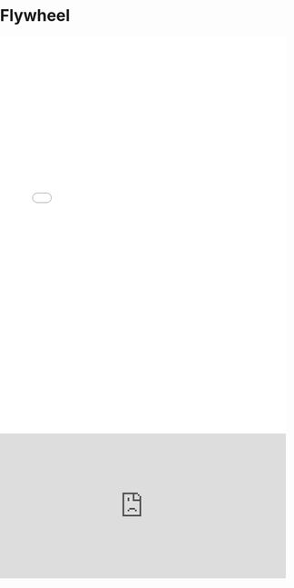 # Flywheel

<style>
    body, html {
        width: 100%;
        height: 100%;
        margin: 0;
        padding: 0;

    }

    iframe {
        width: 100%; 
        border: none; 
        background-color: white;
    }

</style>

<iframe width = "100%" height="700" src="local.html"></iframe>

<iframe width="100%" height="255" src="https://www.youtube.com/embed/zWk69IPsMQs" title="YouTube video player" frameborder="0" ></iframe>